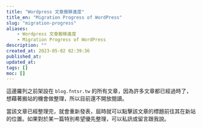 ```yaml
---
title: "Wordpress 文章搬移進度"
title_en: "Migration Progress of WordPress"
slug: "migration-progress"
aliases:
    - Wordpress 文章搬移進度
    - Migration Progress of WordPress
description: ""
created_at: 2023-05-02 02:39:36
published_at: 
updated_at: 
tags: []
moc: []
---
```


這邊羅列之前架設在 `blog.fntsr.tw` 的所有文章，因為許多文章都已經過時了，想藉著搬站的機會做整理，所以目前還不開放閱讀。

當該文章已經整理完，就會重新發表，屆時就可以點擊該文章的標題前往其在新站的位置。如果對於某一篇特別希望優先整理，可以私訊或留言跟我說。
